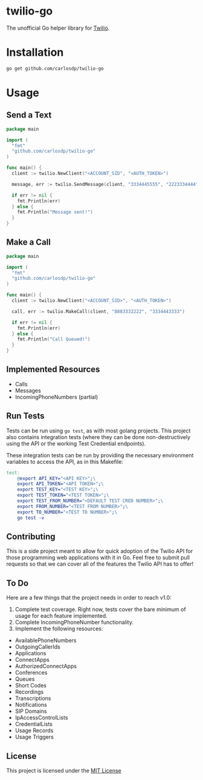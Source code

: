 # twilio-go
The unofficial Go helper library for [Twilio](http://twilio.com).

# Installation

``` bash
go get github.com/carlosdp/twilio-go
```

# Usage

## Send a Text

``` go
package main

import (
  "fmt"
  "github.com/carlosdp/twilio-go"
)

func main() {
  client := twilio.NewClient("<ACCOUNT_SID", "<AUTH_TOKEN>")

  message, err := twilio.SendMessage(client, "3334445555", "2223334444", "Hello World!")

  if err != nil {
    fmt.Println(err)
  } else {
    fmt.Println("Message sent!")
  }
}
```

## Make a Call

``` go
package main

import (
  "fmt"
  "github.com/carlosdp/twilio-go"
)

func main() {
  client := twilio.NewClient("<ACCOUNT_SID>", "<AUTH_TOKEN>")

  call, err := twilio.MakeCall(client, "8883332222", "3334443333")

  if err != nil {
    fmt.Println(err)
  } else {
    fmt.Println("Call Queued!")
  }
}
```

## Implemented Resources
- Calls
- Messages
- IncomingPhoneNumbers (partial)

## Run Tests
Tests can be run using `go test`, as with most golang projects. This project also contains integration tests (where they can be done non-destructively using the API or the working Test Credential endpoints).

These integration tests can be run by providing the necessary environment variables to access the API, as in this Makefile:

```makefile
test:
	@export API_KEY="<API KEY>";\
	export API_TOKEN="<API TOKEN>";\
	export TEST_KEY="<TEST KEY>";\
	export TEST_TOKEN="<TEST TOKEN>";\
	export TEST_FROM_NUMBER="<DEFAULT TEST CRED NUMBER>";\
	export FROM_NUMBER="<TEST FROM NUMBER>";\
	export TO_NUMBER="<TEST TO NUMBER>";\
	go test -v
```

## Contributing
This is a side project meant to allow for quick adoption of the Twilio API for those programming web applications with it in Go. Feel free to submit pull requests so that we can cover all of the features the Twilio API has to offer!

## To Do
Here are a few things that the project needs in order to reach v1.0:

1. Complete test coverage. Right now, tests cover the bare minimum of usage for each feature implemented.
2. Complete IncomingPhoneNumber functionality.
3. Implement the following resources:
  - AvailablePhoneNumbers
  - OutgoingCallerIds
  - Applications
  - ConnectApps
  - AuthorizedConnectApps
  - Conferences
  - Queues
  - Short Codes
  - Recordings
  - Transcriptions
  - Notifications
  - SIP Domains
  - IpAccessControlLists
  - CredentialLists
  - Usage Records
  - Usage Triggers

## License
This project is licensed under the [MIT License](http://opensource.org/licenses/MIT)

